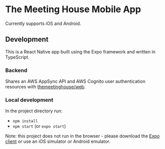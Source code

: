 # The Meeting House Mobile App

Currently supports iOS and Android.

## Development
This is a React Native app built using the Expo framework and written in TypeScript.

### Backend 
Shares an AWS AppSync API and AWS Cognito user authentication resources with [themeetinghouse/web](https://github.com/themeetinghouse/web).

### Local development
In the project directory run:
- `npm install`
- `npm start` (or `expo start`)

Note: this project does not run in the browser - please download the [Expo client](https://expo.io/tools#client) or use an iOS simulator or Android emulator.
